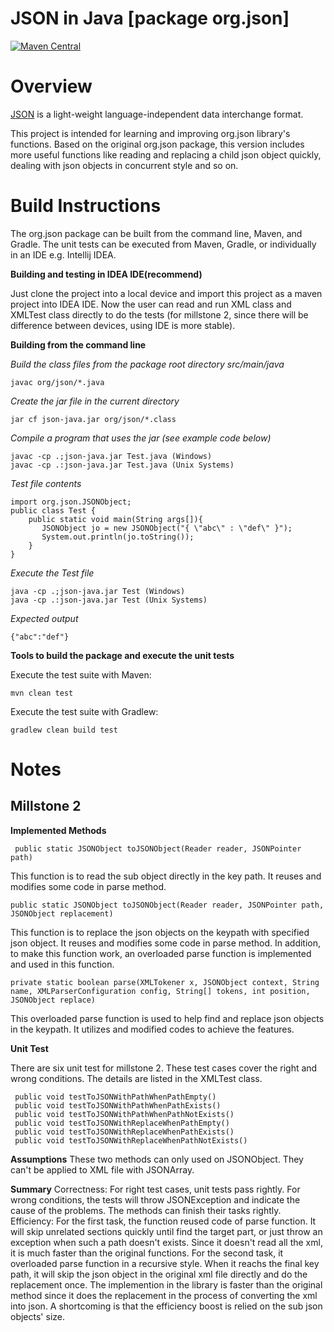 JSON in Java [package org.json]
===============================

[![Maven Central](https://img.shields.io/maven-central/v/org.json/json.svg)](https://mvnrepository.com/artifact/org.json/json)


# Overview

[JSON](http://www.JSON.org/) is a light-weight language-independent data interchange format.

This project is intended for learning and improving org.json library's functions. Based on the original org.json package, this version includes more useful functions like reading and replacing a child json object quickly, dealing with json objects in concurrent style and so on. 


# Build Instructions

The org.json package can be built from the command line, Maven, and Gradle. The unit tests can be executed from Maven, Gradle, or individually in an IDE e.g. Intellij IDEA.

**Building and testing in IDEA IDE(recommend)**

Just clone the project into a local device and import this project as a maven project into IDEA IDE. Now the user can read and run XML class and XMLTest class directly to do the tests (for millstone 2, since there will be difference between devices, using IDE is more stable). 
 
**Building from the command line**

*Build the class files from the package root directory src/main/java*
````
javac org/json/*.java
````

*Create the jar file in the current directory*
````
jar cf json-java.jar org/json/*.class
````

*Compile a program that uses the jar (see example code below)*
````
javac -cp .;json-java.jar Test.java (Windows)
javac -cp .:json-java.jar Test.java (Unix Systems)
````

*Test file contents*

````
import org.json.JSONObject;
public class Test {
    public static void main(String args[]){
       JSONObject jo = new JSONObject("{ \"abc\" : \"def\" }");
       System.out.println(jo.toString());
    }
}
````

*Execute the Test file*
```` 
java -cp .;json-java.jar Test (Windows)
java -cp .:json-java.jar Test (Unix Systems)
````

*Expected output*

````
{"abc":"def"}
````

 
**Tools to build the package and execute the unit tests**

Execute the test suite with Maven:
```
mvn clean test
```

Execute the test suite with Gradlew:

```
gradlew clean build test
```

# Notes

## Millstone 2

**Implemented Methods**
```
 public static JSONObject toJSONObject(Reader reader, JSONPointer path)
 ```
 
  This function is to read the sub object directly in the key path. It reuses and modifies some code in parse method. 
 
 ```
 public static JSONObject toJSONObject(Reader reader, JSONPointer path, JSONObject replacement)
 ```
 
  This function is to replace the json objects on the keypath with specified json object. It reuses and modifies some code in parse method. In addition, to make this function work, an overloaded parse function is implemented and used in this function. 
  
 ```
 private static boolean parse(XMLTokener x, JSONObject context, String name, XMLParserConfiguration config, String[] tokens, int position, JSONObject replace)
```
 
 This overloaded parse function is used to help find and replace json objects in the keypath. It utilizes and modified codes to achieve the features. 

**Unit Test**

 There are six unit test for millstone 2. These test cases cover the right and wrong conditions. The details are listed in the XMLTest class. 
 
 ```
  public void testToJSONWithPathWhenPathEmpty()
  public void testToJSONWithPathWhenPathExists()
  public void testToJSONWithPathWhenPathNotExists()
  public void testToJSONWithReplaceWhenPathEmpty()
  public void testToJSONWithReplaceWhenPathExists()
  public void testToJSONWithReplaceWhenPathNotExists()
 ```
 
 **Assumptions**
 These two methods can only used on JSONObject. They can't be applied to XML file with JSONArray. 
 
 **Summary**
  Correctness: For right test cases, unit tests pass rightly. For wrong conditions, the tests will throw JSONException and indicate the cause of the problems. The methods can finish their tasks rightly.
  Efficiency: For the first task, the function reused code of parse function. It will skip unrelated sections quickly until find the target part, or just throw an exception when such a path doesn't exists. Since it doesn't read all the xml, it is much faster than the original functions. 
  For the second task, it overloaded parse function in a recursive style. When it reachs the final key path, it will skip the json object in the original xml file directly and do the replacement once. The implemention in the library is faster than the original method since it does the replacement in the process of converting the xml into json. A shortcoming is that the efficiency boost is relied on the sub json objects' size. 




